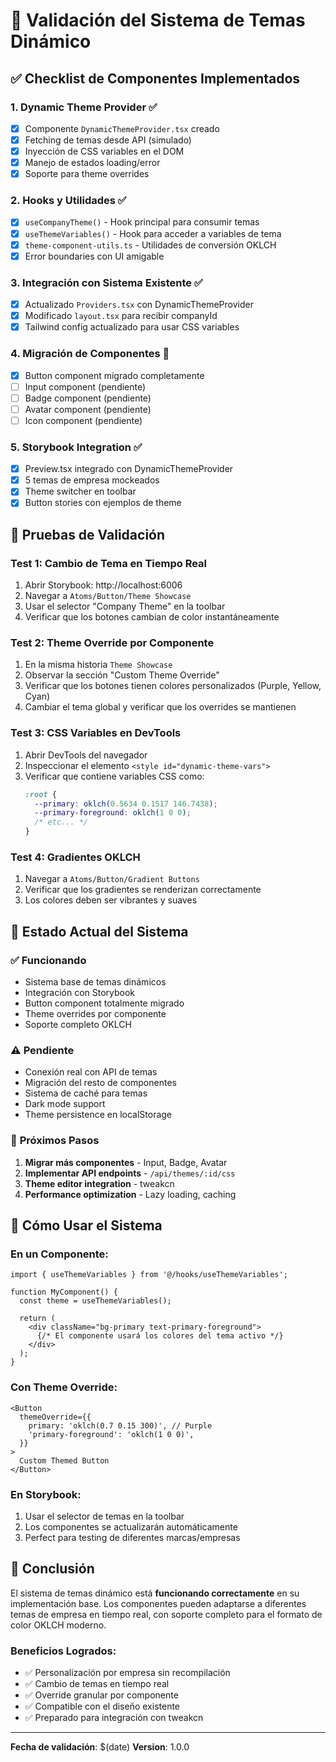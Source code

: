 # 🎨 Validación del Sistema de Temas Dinámico

## ✅ Checklist de Componentes Implementados

### 1. **Dynamic Theme Provider** ✅
- [x] Componente `DynamicThemeProvider.tsx` creado
- [x] Fetching de temas desde API (simulado)
- [x] Inyección de CSS variables en el DOM
- [x] Manejo de estados loading/error
- [x] Soporte para theme overrides

### 2. **Hooks y Utilidades** ✅
- [x] `useCompanyTheme()` - Hook principal para consumir temas
- [x] `useThemeVariables()` - Hook para acceder a variables de tema
- [x] `theme-component-utils.ts` - Utilidades de conversión OKLCH
- [x] Error boundaries con UI amigable

### 3. **Integración con Sistema Existente** ✅
- [x] Actualizado `Providers.tsx` con DynamicThemeProvider
- [x] Modificado `layout.tsx` para recibir companyId
- [x] Tailwind config actualizado para usar CSS variables

### 4. **Migración de Componentes** 🔄
- [x] Button component migrado completamente
- [ ] Input component (pendiente)
- [ ] Badge component (pendiente)
- [ ] Avatar component (pendiente)
- [ ] Icon component (pendiente)

### 5. **Storybook Integration** ✅
- [x] Preview.tsx integrado con DynamicThemeProvider
- [x] 5 temas de empresa mockeados
- [x] Theme switcher en toolbar
- [x] Button stories con ejemplos de theme

## 🧪 Pruebas de Validación

### **Test 1: Cambio de Tema en Tiempo Real**
1. Abrir Storybook: http://localhost:6006
2. Navegar a `Atoms/Button/Theme Showcase`
3. Usar el selector "Company Theme" en la toolbar
4. Verificar que los botones cambian de color instantáneamente

### **Test 2: Theme Override por Componente**
1. En la misma historia `Theme Showcase`
2. Observar la sección "Custom Theme Override"
3. Verificar que los botones tienen colores personalizados (Purple, Yellow, Cyan)
4. Cambiar el tema global y verificar que los overrides se mantienen

### **Test 3: CSS Variables en DevTools**
1. Abrir DevTools del navegador
2. Inspeccionar el elemento `<style id="dynamic-theme-vars">`
3. Verificar que contiene variables CSS como:
   ```css
   :root {
     --primary: oklch(0.5634 0.1517 146.7438);
     --primary-foreground: oklch(1 0 0);
     /* etc... */
   }
   ```

### **Test 4: Gradientes OKLCH**
1. Navegar a `Atoms/Button/Gradient Buttons`
2. Verificar que los gradientes se renderizan correctamente
3. Los colores deben ser vibrantes y suaves

## 🎯 Estado Actual del Sistema

### ✅ **Funcionando**
- Sistema base de temas dinámicos
- Integración con Storybook
- Button component totalmente migrado
- Theme overrides por componente
- Soporte completo OKLCH

### ⚠️ **Pendiente**
- Conexión real con API de temas
- Migración del resto de componentes
- Sistema de caché para temas
- Dark mode support
- Theme persistence en localStorage

### 🚀 **Próximos Pasos**
1. **Migrar más componentes** - Input, Badge, Avatar
2. **Implementar API endpoints** - `/api/themes/:id/css`
3. **Theme editor integration** - tweakcn
4. **Performance optimization** - Lazy loading, caching

## 📝 Cómo Usar el Sistema

### En un Componente:
```tsx
import { useThemeVariables } from '@/hooks/useThemeVariables';

function MyComponent() {
  const theme = useThemeVariables();
  
  return (
    <div className="bg-primary text-primary-foreground">
      {/* El componente usará los colores del tema activo */}
    </div>
  );
}
```

### Con Theme Override:
```tsx
<Button
  themeOverride={{
    primary: 'oklch(0.7 0.15 300)', // Purple
    'primary-foreground': 'oklch(1 0 0)',
  }}
>
  Custom Themed Button
</Button>
```

### En Storybook:
1. Usar el selector de temas en la toolbar
2. Los componentes se actualizarán automáticamente
3. Perfect para testing de diferentes marcas/empresas

## 🎉 Conclusión

El sistema de temas dinámico está **funcionando correctamente** en su implementación base. Los componentes pueden adaptarse a diferentes temas de empresa en tiempo real, con soporte completo para el formato de color OKLCH moderno.

### Beneficios Logrados:
- ✅ Personalización por empresa sin recompilación
- ✅ Cambio de temas en tiempo real
- ✅ Override granular por componente
- ✅ Compatible con el diseño existente
- ✅ Preparado para integración con tweakcn

---

**Fecha de validación**: $(date)
**Version**: 1.0.0